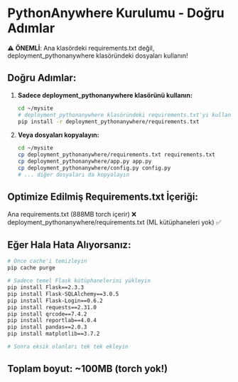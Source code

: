 # PythonAnywhere Kurulumu - Doğru Adımlar

⚠️ **ÖNEMLİ**: Ana klasördeki requirements.txt değil, deployment_pythonanywhere klasöründeki dosyaları kullanın!

## Doğru Adımlar:

1. **Sadece deployment_pythonanywhere klasörünü kullanın:**
   ```bash
   cd ~/mysite
   # deployment_pythonanywhere klasöründeki requirements.txt'yi kullanın
   pip install -r deployment_pythonanywhere/requirements.txt
   ```

2. **Veya dosyaları kopyalayın:**
   ```bash
   cd ~/mysite
   cp deployment_pythonanywhere/requirements.txt requirements.txt
   cp deployment_pythonanywhere/app.py app.py
   cp deployment_pythonanywhere/config.py config.py
   # ... diğer dosyaları da kopyalayın
   ```

## Optimize Edilmiş Requirements.txt İçeriği:
Ana requirements.txt (888MB torch içerir) ❌
deployment_pythonanywhere/requirements.txt (ML kütüphaneleri yok) ✅

## Eğer Hala Hata Alıyorsanız:
```bash
# Önce cache'i temizleyin
pip cache purge

# Sadece temel Flask kütüphanelerini yükleyin
pip install Flask==2.3.3
pip install Flask-SQLAlchemy==3.0.5
pip install Flask-Login==0.6.2
pip install requests==2.31.0
pip install qrcode==7.4.2
pip install reportlab==4.0.4
pip install pandas==2.0.3
pip install matplotlib==3.7.2

# Sonra eksik olanları tek tek ekleyin
```

## Toplam boyut: ~100MB (torch yok!)

